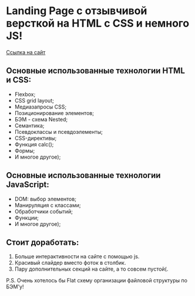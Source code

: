 # Landing Page c отзывчивой версткой на HTML c CSS и немного JS!

[Ссылка на сайт](https://AlexIT81.github.io/mesto/index.html)

## Основные использованные технологии HTML и CSS:
* Flexbox;
* CSS grid layout;
* Медиазапросы CSS;
* Позиционирование элементов;
* БЭМ - схема Nested;
* Семантика;
* Псевдоклассы и псевдоэлементы;
* CSS-директивы;
* Функция calc();
* Формы;
* И многое другое);

## Основные использованные технологии JavaScript:
* DOM: выбор элементов;
* Манируляция с классами;
* Обработчики событий;
* Функции;
* И многое другое);
## Стоит доработать:
1. Больше интерактивности на сайте с помощью js.
2. Красивый слайдер вместо фоток в столбик.
3. Пару дополнительных секций на сайте, а то совсем пустой(.

P.S. Очень хотелось бы Flat схему организации файловой структуры по БЭМ'у!
